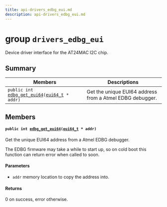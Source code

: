 ```yaml
---
title: api-drivers_edbg_eui.md
description: api-drivers_edbg_eui.md
---
```

# group `drivers_edbg_eui` 

Device driver interface for the AT24MAC I2C chip.

## Summary

 Members                        | Descriptions                                
--------------------------------|---------------------------------------------
`public int `[`edbg_get_eui64`](#group__drivers__edbg__eui_1gaf7fdaf013b857000e35fe3c57a74bbfc)`(`[`eui64_t`](./doc/starlight-docs/src/content/docs/apidoc/api-net_eui64.md#unioneui64__t)` * addr)`            | Get the unique EUI64 address from a Atmel EDBG debugger.

## Members

#### `public int `[`edbg_get_eui64`](#group__drivers__edbg__eui_1gaf7fdaf013b857000e35fe3c57a74bbfc)`(`[`eui64_t`](./doc/starlight-docs/src/content/docs/apidoc/api-net_eui64.md#unioneui64__t)` * addr)` 

Get the unique EUI64 address from a Atmel EDBG debugger.

The EDBG firmware may take a while to start up, so on cold boot this function can return error when called to soon.

#### Parameters
* `addr` memory location to copy the address into.

#### Returns
0 on success, error otherwise.

